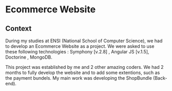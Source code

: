# Ecommerce Website

## Context 
During my studies at ENSI (National School of Computer Science), we had to develop an Ecommerce Website as a project. We were asked to use these following technologies : Symphony [v.2.8] , Angular JS [v.1.5], Doctorine , MongoDB. 

This project was established by me and 2 other amazing coders. We had 2 months to fully develop the website and to add some extentions, such as the payment bundels. My main work was developing the ShopBundle (Back-end).
